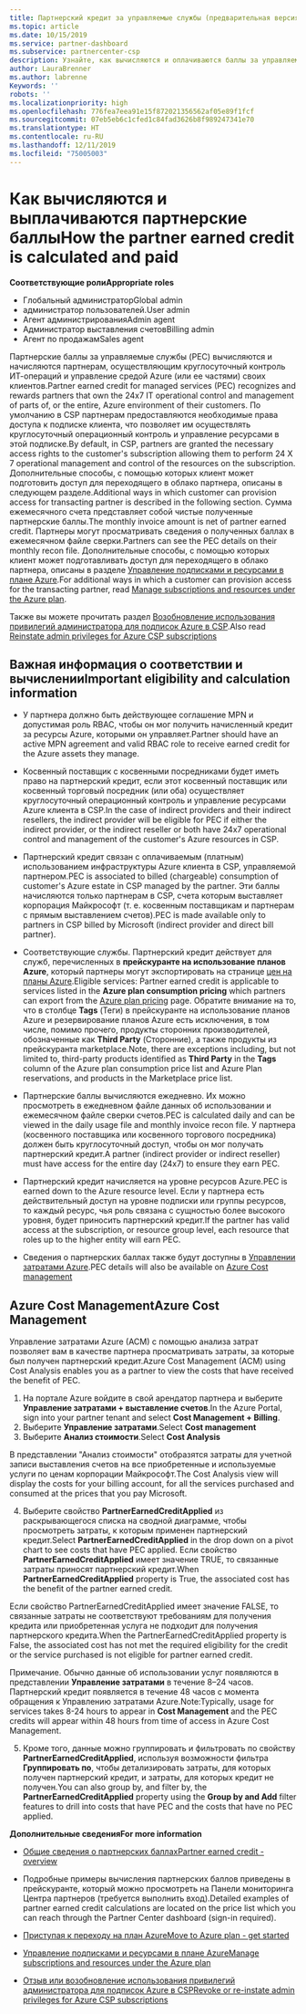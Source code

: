 ```yaml
---
title: Партнерский кредит за управляемые службы (предварительная версия) | Центр партнеров
ms.topic: article
ms.date: 10/15/2019
ms.service: partner-dashboard
ms.subservice: partnercenter-csp
description: Узнайте, как вычисляются и оплачиваются баллы за управляемые службы для партнеров Майкрософт и как узнать, соответствуете ли вы требованиям для их получения.
author: LauraBrenner
ms.author: labrenne
Keywords: ''
robots: ''
ms.localizationpriority: high
ms.openlocfilehash: 776fea7eea91e15f872021356562af05e89f1fcf
ms.sourcegitcommit: 07eb5eb6c1cfed1c84fad3626b8f989247341e70
ms.translationtype: HT
ms.contentlocale: ru-RU
ms.lasthandoff: 12/11/2019
ms.locfileid: "75005003"
---
```

# <a name="how-the-partner-earned-credit-is-calculated-and-paid"></a><span data-ttu-id="a2898-103">Как вычисляются и выплачиваются партнерские баллы</span><span class="sxs-lookup"><span data-stu-id="a2898-103">How the partner earned credit is calculated and paid</span></span>

<span data-ttu-id="a2898-104">**Соответствующие роли**</span><span class="sxs-lookup"><span data-stu-id="a2898-104">**Appropriate roles**</span></span>
-   <span data-ttu-id="a2898-105">Глобальный администратор</span><span class="sxs-lookup"><span data-stu-id="a2898-105">Global admin</span></span>
-   <span data-ttu-id="a2898-106">администратор пользователей.</span><span class="sxs-lookup"><span data-stu-id="a2898-106">User admin</span></span>
-   <span data-ttu-id="a2898-107">Агент администрирования</span><span class="sxs-lookup"><span data-stu-id="a2898-107">Admin agent</span></span>
-   <span data-ttu-id="a2898-108">Администратор выставления счетов</span><span class="sxs-lookup"><span data-stu-id="a2898-108">Billing admin</span></span>
-   <span data-ttu-id="a2898-109">Агент по продажам</span><span class="sxs-lookup"><span data-stu-id="a2898-109">Sales agent</span></span>

<span data-ttu-id="a2898-110">Партнерские баллы за управляемые службы (PEC) вычисляются и начисляются партнерам, осуществляющим круглосуточный контроль ИТ-операций и управление средой Azure (или ее частями) своих клиентов.</span><span class="sxs-lookup"><span data-stu-id="a2898-110">Partner earned credit for managed services (PEC) recognizes and rewards partners that own the 24x7 IT operational control and management of parts of, or the entire, Azure environment of their customers.</span></span> <span data-ttu-id="a2898-111">По умолчанию в CSP партнерам предоставляются необходимые права доступа к подписке клиента, что позволяет им осуществлять круглосуточный операционный контроль и управление ресурсами в этой подписке.</span><span class="sxs-lookup"><span data-stu-id="a2898-111">By default, in CSP, partners are granted the necessary access rights to the customer's subscription allowing them to perform 24 X 7 operational management and control of the resources on the subscription.</span></span> <span data-ttu-id="a2898-112">Дополнительные способы, с помощью которых клиент может подготовить доступ для переходящего в облако партнера, описаны в следующем разделе.</span><span class="sxs-lookup"><span data-stu-id="a2898-112">Additional ways in which customer can provision access for transacting partner is described in the following section.</span></span> <span data-ttu-id="a2898-113">Сумма ежемесячного счета представляет собой чистые полученные партнерские баллы.</span><span class="sxs-lookup"><span data-stu-id="a2898-113">The monthly invoice amount is net of partner earned credit.</span></span> <span data-ttu-id="a2898-114">Партнеры могут просматривать сведения о полученных баллах в ежемесячном файле сверки.</span><span class="sxs-lookup"><span data-stu-id="a2898-114">Partners can see the PEC details on their monthly recon file.</span></span> <span data-ttu-id="a2898-115">Дополнительные способы, с помощью которых клиент может подготавливать доступ для переходящего в облако партнера, описаны в разделе [Управление подписками и ресурсами в плане Azure](azure-plan-manage.md).</span><span class="sxs-lookup"><span data-stu-id="a2898-115">For additional ways in which a customer can provision access for the transacting partner, read [Manage subscriptions and resources under the Azure plan](azure-plan-manage.md).</span></span>

<span data-ttu-id="a2898-116">Также вы можете прочитать раздел [Возобновление использования привилегий администратора для подписок Azure в CSP](revoke-reinstate-csp.md).</span><span class="sxs-lookup"><span data-stu-id="a2898-116">Also read [Reinstate admin privileges for Azure CSP subscriptions](revoke-reinstate-csp.md)</span></span>

## <a name="important-eligibility-and-calculation-information"></a><span data-ttu-id="a2898-117">Важная информация о соответствии и вычислении</span><span class="sxs-lookup"><span data-stu-id="a2898-117">Important eligibility and calculation information</span></span>

- <span data-ttu-id="a2898-118">У партнера должно быть действующее соглашение MPN и допустимая роль RBAC, чтобы он мог получить начисленный кредит за ресурсы Azure, которыми он управляет.</span><span class="sxs-lookup"><span data-stu-id="a2898-118">Partner should have an active MPN agreement and valid RBAC role to receive earned credit for the Azure assets they manage.</span></span> 

- <span data-ttu-id="a2898-119">Косвенный поставщик с косвенными посредниками будет иметь право на партнерский кредит, если этот косвенный поставщик или косвенный торговый посредник (или оба) осуществляет круглосуточный операционный контроль и управление ресурсами Azure клиента в CSP.</span><span class="sxs-lookup"><span data-stu-id="a2898-119">In the case of indirect providers and their indirect resellers, the indirect provider will be eligible for PEC if either the indirect provider, or the indirect reseller or both have 24x7 operational control and management of the customer's Azure resources in CSP.</span></span>

- <span data-ttu-id="a2898-120">Партнерский кредит связан с оплачиваемым (платным) использованием инфраструктуры Azure клиента в CSP, управляемой партнером.</span><span class="sxs-lookup"><span data-stu-id="a2898-120">PEC is associated to billed (chargeable) consumption of customer's Azure estate in CSP managed by the partner.</span></span> <span data-ttu-id="a2898-121">Эти баллы начисляются только партнерам в CSP, счета которым выставляет корпорация Майкрософт (т. е. косвенным поставщикам и партнерам с прямым выставлением счетов).</span><span class="sxs-lookup"><span data-stu-id="a2898-121">PEC is made available only to partners in CSP billed by Microsoft (indirect provider and direct bill partner).</span></span> 

- <span data-ttu-id="a2898-122">Соответствующие службы. Партнерский кредит действует для служб, перечисленных в **прейскуранте на использование планов Azure**, который партнеры могут экспортировать на странице [цен на планы Azure](https://partner.microsoft.com/commerce/sales).</span><span class="sxs-lookup"><span data-stu-id="a2898-122">Eligible services: Partner earned credit is applicable to services listed in the **Azure plan consumption pricing** which partners can export from the [Azure plan pricing](https://partner.microsoft.com/commerce/sales) page.</span></span> <span data-ttu-id="a2898-123">Обратите внимание на то, что в столбце **Tags** (Теги) в прейскуранте на использование планов Azure и резервирование планов Azure есть исключения, в том числе, помимо прочего, продукты сторонних производителей, обозначенные как **Third Party** (Сторонние), а также продукты из прейскуранта marketplace.</span><span class="sxs-lookup"><span data-stu-id="a2898-123">Note, there are exceptions including, but not limited to, third-party products identified as **Third Party** in  the **Tags** column of the Azure plan consumption price list and Azure Plan reservations, and products in the Marketplace price list.</span></span>

- <span data-ttu-id="a2898-124">Партнерские баллы вычисляются ежедневно. Их можно просмотреть в ежедневном файле данных об использовании и ежемесячном файле сверки счетов.</span><span class="sxs-lookup"><span data-stu-id="a2898-124">PEC is calculated daily and can be viewed in the daily usage file and monthly invoice recon file.</span></span> <span data-ttu-id="a2898-125">У партнера (косвенного поставщика или косвенного торгового посредника) должен быть круглосуточный доступ, чтобы он мог получать партнерский кредит.</span><span class="sxs-lookup"><span data-stu-id="a2898-125">A partner (indirect provider or indirect reseller) must have access for the entire day (24x7) to ensure they earn PEC.</span></span>  

- <span data-ttu-id="a2898-126">Партнерский кредит начисляется на уровне ресурсов Azure.</span><span class="sxs-lookup"><span data-stu-id="a2898-126">PEC is earned down to the Azure resource level.</span></span> <span data-ttu-id="a2898-127">Если у партнера есть действительный доступ на уровне подписки или группы ресурсов, то каждый ресурс, чья роль связана с сущностью более высокого уровня, будет приносить партнерский кредит.</span><span class="sxs-lookup"><span data-stu-id="a2898-127">If the partner has valid access at the subscription, or resource group level, each resource that roles up to the higher entity will earn PEC.</span></span>  

- <span data-ttu-id="a2898-128">Сведения о партнерских баллах также будут доступны в [Управлении затратами Azure](https://go.microsoft.com/fwlink/?linkid=2106482).</span><span class="sxs-lookup"><span data-stu-id="a2898-128">PEC details will also be available on [Azure Cost management](https://go.microsoft.com/fwlink/?linkid=2106482)</span></span>

## <a name="azure-cost-management"></a><span data-ttu-id="a2898-129">Azure Cost Management</span><span class="sxs-lookup"><span data-stu-id="a2898-129">Azure Cost Management</span></span>

 <span data-ttu-id="a2898-130">Управление затратами Azure (ACM) с помощью анализа затрат позволяет вам в качестве партнера просматривать затраты, за которые был получен партнерский кредит.</span><span class="sxs-lookup"><span data-stu-id="a2898-130">Azure Cost Management (ACM) using Cost Analysis enables you as a partner to view the costs that have received the benefit of PEC.</span></span>  

1. <span data-ttu-id="a2898-131">На портале Azure войдите в свой арендатор партнера и выберите **Управление затратами + выставление счетов**.</span><span class="sxs-lookup"><span data-stu-id="a2898-131">In the Azure Portal, sign into your partner tenant and select **Cost Management + Billing**.</span></span>
2.  <span data-ttu-id="a2898-132">Выберите **Управление затратами**.</span><span class="sxs-lookup"><span data-stu-id="a2898-132">Select **Cost management**</span></span>
3.  <span data-ttu-id="a2898-133">Выберите **Анализ стоимости**.</span><span class="sxs-lookup"><span data-stu-id="a2898-133">Select **Cost Analysis**</span></span>

<span data-ttu-id="a2898-134">В представлении "Анализ стоимости" отобразятся затраты для учетной записи выставления счетов на все приобретенные и используемые услуги по ценам корпорации Майкрософт.</span><span class="sxs-lookup"><span data-stu-id="a2898-134">The Cost Analysis view will display the costs for your billing account, for all the services purchased and consumed at the prices that you pay Microsoft.</span></span>

4.  <span data-ttu-id="a2898-135">Выберите свойство **PartnerEarnedCreditApplied** из раскрывающегося списка на сводной диаграмме, чтобы просмотреть затраты, к которым применен партнерский кредит.</span><span class="sxs-lookup"><span data-stu-id="a2898-135">Select **PartnerEarnedCreditApplied** in the drop down on a pivot chart to see costs that have PEC applied.</span></span> <span data-ttu-id="a2898-136">Если свойство **PartnerEarnedCreditApplied** имеет значение TRUE, то связанные затраты приносят партнерский кредит.</span><span class="sxs-lookup"><span data-stu-id="a2898-136">When **PartnerEarnedCreditApplied** property is True, the associated cost has the benefit of the partner earned credit.</span></span> 

<span data-ttu-id="a2898-137">Если свойство PartnerEarnedCreditApplied имеет значение FALSE, то связанные затраты не соответствуют требованиям для получения кредита или приобретенная услуга не подходит для получения партнерского кредита.</span><span class="sxs-lookup"><span data-stu-id="a2898-137">When the PartnerEarnedCreditApplied property is False, the associated cost has not met the required eligibility for the credit or the service purchased is not eligible for partner earned credit.</span></span>

<span data-ttu-id="a2898-138">Примечание. Обычно данные об использовании услуг появляются в представлении **Управление затратами** в течение 8–24 часов. Партнерский кредит появляется в течение 48 часов с момента обращения к Управлению затратами Azure.</span><span class="sxs-lookup"><span data-stu-id="a2898-138">Note:Typically, usage for services takes 8-24 hours to appear in **Cost Management** and the PEC credits will appear within 48 hours from time of access in Azure Cost Management.</span></span>

5. <span data-ttu-id="a2898-139">Кроме того, данные можно группировать и фильтровать по свойству **PartnerEarnedCreditApplied**, используя возможности фильтра **Группировать по**, чтобы детализировать затраты, для которых получен партнерский кредит, и затраты, для которых кредит не получен.</span><span class="sxs-lookup"><span data-stu-id="a2898-139">You can also group by, and filter by, the **PartnerEarnedCreditApplied** property using the **Group by and Add** filter features to drill into costs that have PEC and the costs that have no PEC applied.</span></span>

 <span data-ttu-id="a2898-140">**Дополнительные сведения**</span><span class="sxs-lookup"><span data-stu-id="a2898-140">**For more information**</span></span>

- [<span data-ttu-id="a2898-141">Общие сведения о партнерских баллах</span><span class="sxs-lookup"><span data-stu-id="a2898-141">Partner earned credit - overview</span></span>](partner-earned-credit.md)

- <span data-ttu-id="a2898-142">Подробные примеры вычисления партнерских баллов приведены в прейскуранте, который можно просмотреть на Панели мониторинга Центра партнеров (требуется выполнить вход).</span><span class="sxs-lookup"><span data-stu-id="a2898-142">Detailed examples of partner earned credit calculations are located on the price list which you can reach through the Partner Center dashboard (sign-in required).</span></span>

- [<span data-ttu-id="a2898-143">Приступая к переходу на план Azure</span><span class="sxs-lookup"><span data-stu-id="a2898-143">Move to Azure plan - get started</span></span>](azure-plan-get-started.md)

- [<span data-ttu-id="a2898-144">Управление подписками и ресурсами в плане Azure</span><span class="sxs-lookup"><span data-stu-id="a2898-144">Manage subscriptions and resources under the Azure plan</span></span>](azure-plan-manage.md)

- [<span data-ttu-id="a2898-145">Отзыв или возобновление использования привилегий администратора для подписок Azure в CSP</span><span class="sxs-lookup"><span data-stu-id="a2898-145">Revoke or re-instate admin privileges for Azure CSP subscriptions  </span></span>](revoke-reinstate-csp.md)

